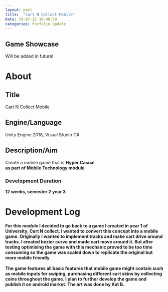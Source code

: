 ```yaml
---
layout: post
title:  "Cart N Collect Mobile"
Date: 19-07-12 16:40:59 
categories: Porfolio Update
---
```

<p><h2><b>Game Showcase</b></h2></p>
<p>Will be added in future!</p>
<p>
<h1><b>About</b></h1>
<h2><b>Title</b></h2>
Cart N Collect Mobile
<h2><b>Engine/Language</b></h2>
Unity Engine 2018, Visual Studio C#
<h2><b> Description/Aim</b></h2>
Create a mobile game that is <b>Hyper Casual</br> as part of Mobile Technology module
<h3>Development Duration</h3>
12 weeks, semester 2 year 3
<h1><b>Development Log</b></h1>
For this module I decided to go back to a game I created in year 1 of University, Cart N collect. I wanted to convert this concept into a mobile game. Originally I wanted to implement tracks and make cart drive around tracks. I created bezier curve and made cart move around it. But after testing optimising the game with this mechanic proved to be too time consuming so the game was scaled down to replicate the original but more mobile friendly<br></br>
The game features all basic features that mobile game might contain such as mobile inputs for swiping, purchasing different cart skins by collecting coins throughout the game. I plan to further develop the game and publish it on android market. The art was done by Kat B.

</p>

<br></br>
<p>

